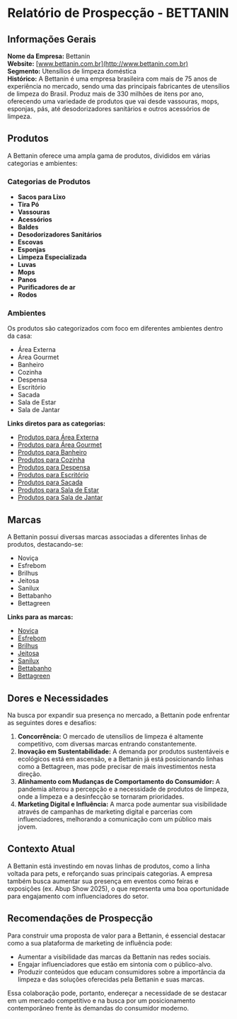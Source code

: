 # Relatório de Prospecção - BETTANIN

## Informações Gerais
**Nome da Empresa:** Bettanin  
**Website:** [www.bettanin.com.br](http://www.bettanin.com.br)  
**Segmento:** Utensílios de limpeza doméstica  
**Histórico:** A Bettanin é uma empresa brasileira com mais de 75 anos de experiência no mercado, sendo uma das principais fabricantes de utensílios de limpeza do Brasil. Produz mais de 330 milhões de itens por ano, oferecendo uma variedade de produtos que vai desde vassouras, mops, esponjas, pás, até desodorizadores sanitários e outros acessórios de limpeza.

## Produtos
A Bettanin oferece uma ampla gama de produtos, divididos em várias categorias e ambientes:

### Categorias de Produtos
- **Sacos para Lixo**
- **Tira Pó**
- **Vassouras**
- **Acessórios**
- **Baldes**
- **Desodorizadores Sanitários**
- **Escovas**
- **Esponjas**
- **Limpeza Especializada**
- **Luvas**
- **Mops**
- **Panos**
- **Purificadores de ar**
- **Rodos**

### Ambientes
Os produtos são categorizados com foco em diferentes ambientes dentro da casa:
- Área Externa
- Área Gourmet
- Banheiro
- Cozinha
- Despensa
- Escritório
- Sacada
- Sala de Estar
- Sala de Jantar

**Links diretos para as categorias:**
- [Produtos para Área Externa](https://www.bettanin.com.br/produtos/?ambiente=area-externa)
- [Produtos para Área Gourmet](https://www.bettanin.com.br/produtos/?ambiente=area-gourmet)
- [Produtos para Banheiro](https://www.bettanin.com.br/produtos/?ambiente=banheiro)
- [Produtos para Cozinha](https://www.bettanin.com.br/produtos/?ambiente=cozinha)
- [Produtos para Despensa](https://www.bettanin.com.br/produtos/?ambiente=despensa)
- [Produtos para Escritório](https://www.bettanin.com.br/produtos/?ambiente=escritorio)
- [Produtos para Sacada](https://www.bettanin.com.br/produtos/?ambiente=sacada)
- [Produtos para Sala de Estar](https://www.bettanin.com.br/produtos/?ambiente=sala-de-estar)
- [Produtos para Sala de Jantar](https://www.bettanin.com.br/produtos/?ambiente=sala-de-jantar)

## Marcas
A Bettanin possui diversas marcas associadas a diferentes linhas de produtos, destacando-se:
- Noviça
- Esfrebom
- Brilhus
- Jeitosa
- Sanilux
- Bettabanho
- Bettagreen

**Links para as marcas:**
- [Noviça](https://www.bettanin.com.br/marcas/novica)
- [Esfrebom](https://www.bettanin.com.br/marcas/esfrebom)
- [Brilhus](https://www.bettanin.com.br/marcas/brilhus)
- [Jeitosa](https://www.bettanin.com.br/marcas/jeitosa)
- [Sanilux](https://www.bettanin.com.br/marcas/sanilux)
- [Bettabanho](https://www.bettanin.com.br/marcas/bettabanho)
- [Bettagreen](https://www.bettanin.com.br/marcas/bettagreen)

## Dores e Necessidades
Na busca por expandir sua presença no mercado, a Bettanin pode enfrentar as seguintes dores e desafios:
1. **Concorrência:** O mercado de utensílios de limpeza é altamente competitivo, com diversas marcas entrando constantemente.
2. **Inovação em Sustentabilidade:** A demanda por produtos sustentáveis e ecológicos está em ascensão, e a Bettanin já está posicionando linhas como a Bettagreen, mas pode precisar de mais investimentos nesta direção.
3. **Alinhamento com Mudanças de Comportamento do Consumidor:** A pandemia alterou a percepção e a necessidade de produtos de limpeza, onde a limpeza e a desinfecção se tornaram prioridades.
4. **Marketing Digital e Influência:** A marca pode aumentar sua visibilidade através de campanhas de marketing digital e parcerias com influenciadores, melhorando a comunicação com um público mais jovem.

## Contexto Atual
A Bettanin está investindo em novas linhas de produtos, como a linha voltada para pets, e reforçando suas principais categorias. A empresa também busca aumentar sua presença em eventos como feiras e exposições (ex. Abup Show 2025), o que representa uma boa oportunidade para engajamento com influenciadores do setor.

## Recomendações de Prospecção
Para construir uma proposta de valor para a Bettanin, é essencial destacar como a sua plataforma de marketing de influência pode:
- Aumentar a visibilidade das marcas da Bettanin nas redes sociais.
- Engajar influenciadores que estão em sintonia com o público-alvo.
- Produzir conteúdos que educam consumidores sobre a importância da limpeza e das soluções oferecidas pela Bettanin e suas marcas.

Essa colaboração pode, portanto, endereçar a necessidade de se destacar em um mercado competitivo e na busca por um posicionamento contemporâneo frente às demandas do consumidor moderno.